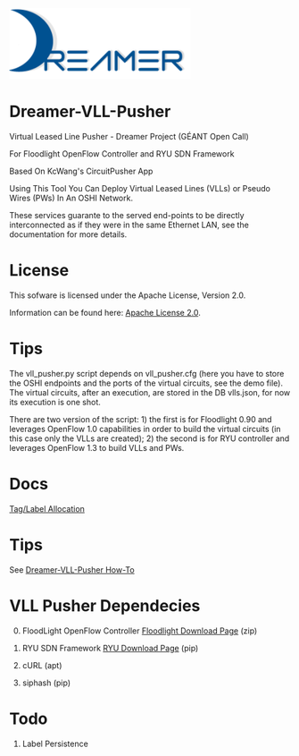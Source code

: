 ![Alt text](repo_data/dreamer-logo.png "Optional title")

Dreamer-VLL-Pusher
==================

Virtual Leased Line Pusher - Dreamer Project (GÉANT Open Call)

For Floodlight OpenFlow Controller and RYU SDN Framework

Based On KcWang's CircuitPusher App

Using This Tool You Can Deploy Virtual Leased Lines (VLLs) or Pseudo Wires (PWs) In An OSHI Network. 

These services guarante to the served end-points to be directly interconnected as if they were in the same Ethernet LAN, see the documentation for more details.

License
=======

This sofware is licensed under the Apache License, Version 2.0.

Information can be found here:
 [Apache License 2.0](http://www.apache.org/licenses/LICENSE-2.0).

Tips
==============

The vll_pusher.py script depends on vll_pusher.cfg (here you have to store the OSHI endpoints and the ports of the virtual circuits, see the demo file). The virtual circuits, after an execution, are stored in the DB vlls.json, for now its execution is one shot.

There are two version of the script: 1) the first is for Floodlight 0.90 and leverages OpenFlow 1.0 capabilities in order to build the virtual circuits (in this case only the VLLs are created); 2) the second is for RYU controller and leverages OpenFlow 1.3 to build VLLs and PWs.

Docs
======

[Tag/Label Allocation](docs/vlan_tag_allocation.md)

Tips
==============

See [Dreamer-VLL-Pusher How-To](http://netgroup.uniroma2.it/twiki/bin/view/Oshi/OshiExperimentsHowto#VllPusher)

VLL Pusher Dependecies
=============================

0) FloodLight OpenFlow Controller [Floodlight Download Page](http://www.projectfloodlight.org/download/) (zip)

1) RYU SDN Framework [RYU Download Page](http://osrg.github.io/ryu/) (pip)

2) cURL (apt)

3) siphash (pip)

Todo
=====

1) Label Persistence




